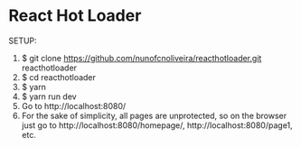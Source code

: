 React Hot Loader
================

SETUP:
1. $ git clone https://github.com/nunofcnoliveira/reacthotloader.git reacthotloader
2. $ cd reacthotloader
3. $ yarn
4. $ yarn run dev
5. Go to http://localhost:8080/
6. For the sake of simplicity, all pages are unprotected, so on the browser just go to http://localhost:8080/homepage/, http://localhost:8080/page1, etc.
